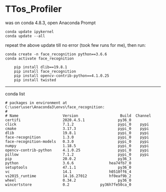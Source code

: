 # TTos_Profiler

was on conda 4.8.3, open Anaconda Prompt
```
conda update ipykernel
conda update --all
```
repeat the above update till no error (took few runs for me), then run:

```
conda create -n face_recognition python==3.6.6 
conda activate face_recognition
```

``` pip install cmake
    pip install dlib==19.8.1
    pip install face_recognition
    pip install opencv-contrib-python==4.1.0.25
    pip install twisted 
  ```

----------------------------------------------------------- 

conda list 

```
# packages in environment at C:\user\user\Anaconda3\envs\face_recognition:
#
# Name                    Version                   Build  Channel
certifi                   2020.4.5.1               py36_0
click                     7.1.2                    pypi_0    pypi
cmake                     3.17.3                   pypi_0    pypi
dlib                      19.8.1                   pypi_0    pypi
face-recognition          1.3.0                    pypi_0    pypi
face-recognition-models   0.3.0                    pypi_0    pypi
numpy                     1.18.5                   pypi_0    pypi
opencv-contrib-python     4.1.0.25                 pypi_0    pypi
pillow                    7.1.2                    pypi_0    pypi
pip                       20.0.2                   py36_3
python                    3.6.6                hea74fb7_0
setuptools                47.1.1                   py36_0
vc                        14.1                 h0510ff6_4
vs2015_runtime            14.16.27012          hf0eaf9b_2
wheel                     0.34.2                   py36_0
wincertstore              0.2              py36h7fe50ca_0
```

